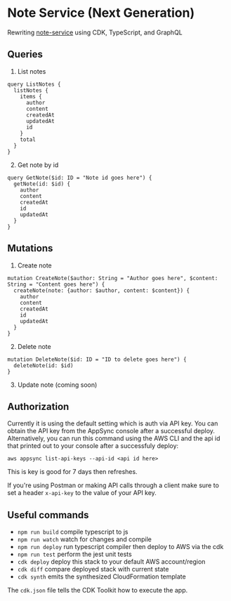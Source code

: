 # Note Service (Next Generation)

Rewriting [note-service](https://github.com/deeheber/note-service) using CDK, TypeScript, and GraphQL

## Queries

1. List notes
```
query ListNotes {
  listNotes {
    items {
      author
      content
      createdAt
      updatedAt
      id
    }
    total
  }
}
```

2. Get note by id
```
query GetNote($id: ID = "Note id goes here") {
  getNote(id: $id) {
    author
    content
    createdAt
    id
    updatedAt
  }
}
```

## Mutations

1. Create note
```
mutation CreateNote($author: String = "Author goes here", $content: String = "Content goes here") {
  createNote(note: {author: $author, content: $content}) {
    author
    content
    createdAt
    id
    updatedAt
  }
}
```

2. Delete note
```
mutation DeleteNote($id: ID = "ID to delete goes here") {
  deleteNote(id: $id)
}
```

3. Update note (coming soon)

## Authorization

Currently it is using the default setting which is auth via API key. You can obtain the API key from the AppSync console after a successful deploy. Alternatively, you can run this command using the AWS CLI and the api id that printed out to your console after a successfuly deploy:

```
aws appsync list-api-keys --api-id <api id here>
```

This is key is good for 7 days then refreshes.

If you're using Postman or making API calls through a client make sure to set a header `x-api-key` to the value of your API key.

## Useful commands

 * `npm run build`   compile typescript to js
 * `npm run watch`   watch for changes and compile
 * `npm run deploy`  run typescript compiler then deploy to AWS via the cdk
 * `npm run test`    perform the jest unit tests
 * `cdk deploy`      deploy this stack to your default AWS account/region
 * `cdk diff`        compare deployed stack with current state
 * `cdk synth`       emits the synthesized CloudFormation template

 The `cdk.json` file tells the CDK Toolkit how to execute the app.

